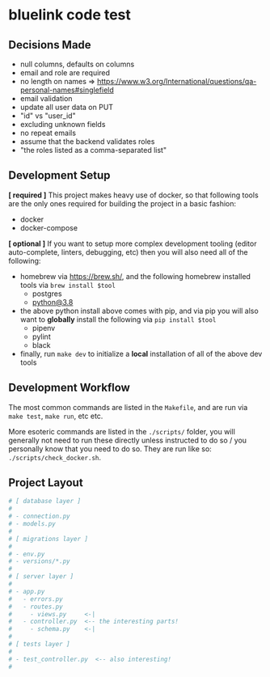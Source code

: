 # bluelink code test

## Decisions Made

- null columns, defaults on columns
- email and role are required
- no length on names => https://www.w3.org/International/questions/qa-personal-names#singlefield
- email validation
- update all user data on PUT
- "id" vs "user_id"
- excluding unknown fields
- no repeat emails
- assume that the backend validates roles
- "the roles listed as a comma-separated list"

## Development Setup

**[ required ]** This project makes heavy use of docker, so that following tools are the only ones required for building the project in a basic fashion:

- docker
- docker-compose

**[ optional ]** If you want to setup more complex development tooling (editor auto-complete, linters, debugging, etc) then you will also need all of the following:

- homebrew via https://brew.sh/, and the following homebrew installed tools via `brew install $tool`
  - postgres
  - python@3.8
- the above python install above comes with pip, and via pip you will also want to **globally** install the following via `pip install $tool`
  - pipenv
  - pylint
  - black
- finally, run `make dev` to initialize a **local** installation of all of the above dev tools

## Development Workflow

The most common commands are listed in the `Makefile`, and are run via `make test`, `make run`, etc etc.

More esoteric commands are listed in the `./scripts/` folder, you will generally not need to run these directly unless instructed to do so / you personally know that you need to do so. They are run like so: `./scripts/check_docker.sh`.

## Project Layout

```python
# [ database layer ]
#
# - connection.py
# - models.py
#
# [ migrations layer ]
#
# - env.py
# - versions/*.py
#
# [ server layer ]
#
# - app.py
#   - errors.py
#   - routes.py
#     - views.py     <-|
#   - controller.py  <-- the interesting parts!
#     - schema.py    <-|
#
# [ tests layer ]
#
# - test_controller.py  <-- also interesting!
#
```
